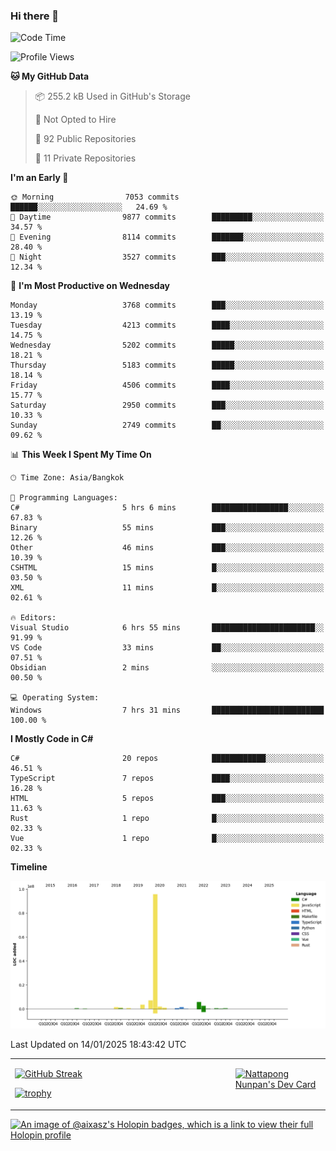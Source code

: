 ### Hi there 👋

<!--START_SECTION:waka-->
![Code Time](http://img.shields.io/badge/Code%20Time-2%2C079%20hrs%2054%20mins-blue)

![Profile Views](http://img.shields.io/badge/Profile%20Views-0-blue)

**🐱 My GitHub Data** 

> 📦 255.2 kB Used in GitHub's Storage 
 > 
> 🚫 Not Opted to Hire
 > 
> 📜 92 Public Repositories 
 > 
> 🔑 11 Private Repositories 
 > 
**I'm an Early 🐤** 

```text
🌞 Morning                7053 commits        ██████░░░░░░░░░░░░░░░░░░░   24.69 % 
🌆 Daytime                9877 commits        █████████░░░░░░░░░░░░░░░░   34.57 % 
🌃 Evening                8114 commits        ███████░░░░░░░░░░░░░░░░░░   28.40 % 
🌙 Night                  3527 commits        ███░░░░░░░░░░░░░░░░░░░░░░   12.34 % 
```
📅 **I'm Most Productive on Wednesday** 

```text
Monday                   3768 commits        ███░░░░░░░░░░░░░░░░░░░░░░   13.19 % 
Tuesday                  4213 commits        ████░░░░░░░░░░░░░░░░░░░░░   14.75 % 
Wednesday                5202 commits        █████░░░░░░░░░░░░░░░░░░░░   18.21 % 
Thursday                 5183 commits        █████░░░░░░░░░░░░░░░░░░░░   18.14 % 
Friday                   4506 commits        ████░░░░░░░░░░░░░░░░░░░░░   15.77 % 
Saturday                 2950 commits        ███░░░░░░░░░░░░░░░░░░░░░░   10.33 % 
Sunday                   2749 commits        ██░░░░░░░░░░░░░░░░░░░░░░░   09.62 % 
```


📊 **This Week I Spent My Time On** 

```text
🕑︎ Time Zone: Asia/Bangkok

💬 Programming Languages: 
C#                       5 hrs 6 mins        █████████████████░░░░░░░░   67.83 % 
Binary                   55 mins             ███░░░░░░░░░░░░░░░░░░░░░░   12.26 % 
Other                    46 mins             ███░░░░░░░░░░░░░░░░░░░░░░   10.39 % 
CSHTML                   15 mins             █░░░░░░░░░░░░░░░░░░░░░░░░   03.50 % 
XML                      11 mins             █░░░░░░░░░░░░░░░░░░░░░░░░   02.61 % 

🔥 Editors: 
Visual Studio            6 hrs 55 mins       ███████████████████████░░   91.99 % 
VS Code                  33 mins             ██░░░░░░░░░░░░░░░░░░░░░░░   07.51 % 
Obsidian                 2 mins              ░░░░░░░░░░░░░░░░░░░░░░░░░   00.50 % 

💻 Operating System: 
Windows                  7 hrs 31 mins       █████████████████████████   100.00 % 
```

**I Mostly Code in C#** 

```text
C#                       20 repos            ████████████░░░░░░░░░░░░░   46.51 % 
TypeScript               7 repos             ████░░░░░░░░░░░░░░░░░░░░░   16.28 % 
HTML                     5 repos             ███░░░░░░░░░░░░░░░░░░░░░░   11.63 % 
Rust                     1 repo              █░░░░░░░░░░░░░░░░░░░░░░░░   02.33 % 
Vue                      1 repo              █░░░░░░░░░░░░░░░░░░░░░░░░   02.33 % 
```



**Timeline**

![Lines of Code chart](https://raw.githubusercontent.com/aixasz/aixasz/main/assets/bar_graph.png)


 Last Updated on 14/01/2025 18:43:42 UTC
<!--END_SECTION:waka-->

<table>
<tr>
<td width="70%" valign="top">
 
 [![GitHub Streak](http://github-readme-streak-stats.herokuapp.com?user=aixasz&theme=github-dark&hide_border=true&date_format=%5BY%20%5DM%20j)](https://git.io/streak-stats)

 [![trophy](https://github-profile-trophy.vercel.app/?username=aixasz&theme=onedark)](https://github.com/ryo-ma/github-profile-trophy)
 </td>
<td width="30%" valign="top">
 
<a href="https://app.daily.dev/aixasz"><img src="https://api.daily.dev/devcards/403207936e6547c9a85ea449e9f3abe8.png?r=re8" alt="Nattapong Nunpan's Dev Card"/></a>

 </td>
</tr>
</table>

[![An image of @aixasz's Holopin badges, which is a link to view their full Holopin profile](https://holopin.me/aixasz)](https://holopin.io/@aixasz)
 
